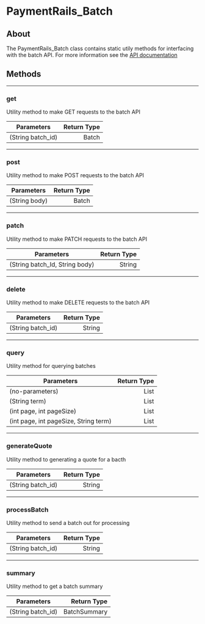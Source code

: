 # PaymentRails_Batch

## About
The PaymentRails_Batch class contains static utily methods for interfacing with the batch API. For more information see the [API documentation](http://docs.paymentrails.com/#payments)

## **Methods**
---
### **get**
Utility method to make GET requests to the batch API

Parameters | Return Type
--- | ---:
(String batch_id) | Batch


---
### **post**
Utility method to make POST requests to the batch API

Parameters | Return Type
--- | ---:
(String body) | Batch

---
### **patch**
Utility method to make PATCH requests to the batch API

Parameters | Return Type
--- | ---:
(String batch_Id, String body) | String

---
### **delete**
Utility method to make DELETE requests to the batch API

Parameters | Return Type
--- | ---:
(String batch_id) | String

---
### **query**
Utility method for querying batches

Parameters | Return Type
--- | ---:
(no-parameters) | List<Batch>
(String term) | List<Batch>
(int page, int pageSize) | List<Batch>
(int page, int pageSize, String term) | List<Batch>

---
### **generateQuote**
Utility method to generating a quote for a bacth

Parameters | Return Type
--- | ---:
(String batch_id) | String


---
### **processBatch**
Utility method to send a batch out for processing

Parameters | Return Type
--- | ---:
(String batch_id) | String


---
### **summary**
Utility method to get a batch summary

Parameters | Return Type
--- | ---:
(String batch_id) | BatchSummary
